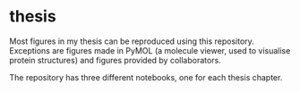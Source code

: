 # thesis

Most figures in my thesis can be reproduced using this repository. Exceptions are figures made in  PyMOL (a molecule viewer, used to visualise protein structures) and figures provided by collaborators.

The repository has three different notebooks, one for each thesis chapter. 
